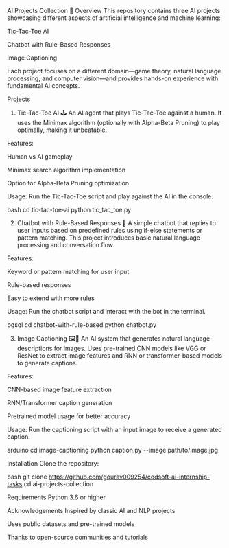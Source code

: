 AI Projects Collection 🤖
Overview
This repository contains three AI projects showcasing different aspects of artificial intelligence and machine learning:

Tic-Tac-Toe AI

Chatbot with Rule-Based Responses

Image Captioning

Each project focuses on a different domain—game theory, natural language processing, and computer vision—and provides hands-on experience with fundamental AI concepts.

Projects
1. Tic-Tac-Toe AI 🕹️
An AI agent that plays Tic-Tac-Toe against a human. It uses the Minimax algorithm (optionally with Alpha-Beta Pruning) to play optimally, making it unbeatable.

Features:

Human vs AI gameplay

Minimax search algorithm implementation

Option for Alpha-Beta Pruning optimization

Usage:
Run the Tic-Tac-Toe script and play against the AI in the console.

bash
cd tic-tac-toe-ai
python tic_tac_toe.py

2. Chatbot with Rule-Based Responses 🤖
A simple chatbot that replies to user inputs based on predefined rules using if-else statements or pattern matching. This project introduces basic natural language processing and conversation flow.

Features:

Keyword or pattern matching for user input

Rule-based responses

Easy to extend with more rules

Usage:
Run the chatbot script and interact with the bot in the terminal.

pgsql
cd chatbot-with-rule-based
python chatbot.py

3. Image Captioning 🖼️📝
An AI system that generates natural language descriptions for images. Uses pre-trained CNN models like VGG or ResNet to extract image features and RNN or transformer-based models to generate captions.

Features:

CNN-based image feature extraction

RNN/Transformer caption generation

Pretrained model usage for better accuracy

Usage:
Run the captioning script with an input image to receive a generated caption.

arduino
cd image-captioning
python caption.py --image path/to/image.jpg

Installation
Clone the repository:

bash
git clone https://github.com/gourav009254/codsoft-ai-internship-tasks
cd ai-projects-collection

Requirements
Python 3.6 or higher

Acknowledgements
Inspired by classic AI and NLP projects

Uses public datasets and pre-trained models

Thanks to open-source communities and tutorials
